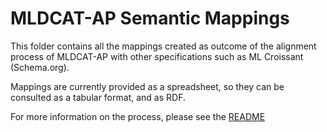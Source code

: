 # MLDCAT-AP Semantic Mappings

This folder contains all the mappings created as outcome of the alignment process of MLDCAT-AP with other specifications such as ML Croissant (Schema.org).

Mappings are currently provided as a spreadsheet, so they can be consulted as a tabular format, and as RDF.

For more information on the process, please see the [README](../README.md)